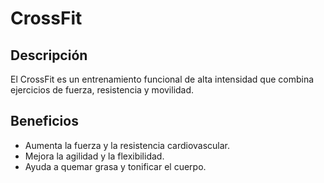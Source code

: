 # CrossFit

## Descripción
El CrossFit es un entrenamiento funcional de alta intensidad que combina ejercicios de fuerza, resistencia y movilidad.

## Beneficios
- Aumenta la fuerza y la resistencia cardiovascular.
- Mejora la agilidad y la flexibilidad.
- Ayuda a quemar grasa y tonificar el cuerpo.


